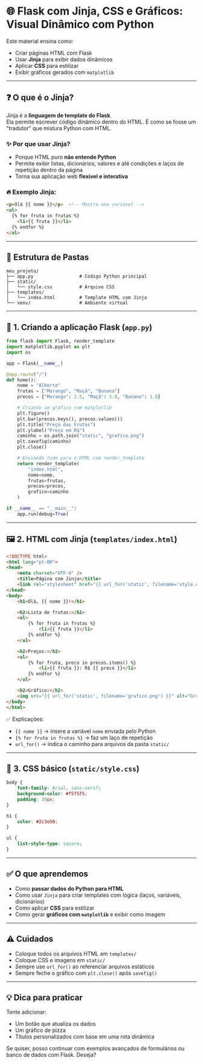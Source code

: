 # 🌐 Flask com Jinja, CSS e Gráficos: Visual Dinâmico com Python

Este material ensina como:

- Criar páginas HTML com Flask
- Usar **Jinja** para exibir dados dinâmicos
- Aplicar **CSS** para estilizar
- Exibir gráficos gerados com `matplotlib`

---

## ❓ O que é o Jinja?

Jinja é a **linguagem de template do Flask**.  
Ela permite escrever código dinâmico dentro do HTML. É como se fosse um "tradutor" que mistura Python com HTML.  

### ✨ Por que usar Jinja?

- Porque HTML puro **não entende Python**
- Permite exibir listas, dicionários, valores e até condições e laços de repetição dentro da página
- Torna sua aplicação web **flexível e interativa**

### 🔥 Exemplo Jinja:
```html
<p>Olá {{ nome }}</p>  <!-- Mostra uma variável -->
<ul>
  {% for fruta in frutas %}
    <li>{{ fruta }}</li>
  {% endfor %}
</ul>
```

---

## 📁 Estrutura de Pastas

```
meu_projeto/
├── app.py                 # Código Python principal
├── static/
│   └── style.css          # Arquivo CSS
├── templates/
│   └── index.html         # Template HTML com Jinja
└── venv/                  # Ambiente virtual
```

---

## 🧱 1. Criando a aplicação Flask (`app.py`)

```python
from flask import Flask, render_template
import matplotlib.pyplot as plt
import os

app = Flask(__name__)

@app.route("/")
def home():
    nome = "Alberto"
    frutas = ["Morango", "Maçã", "Banana"]
    precos = {"Morango": 2.5, "Maçã": 3.0, "Banana": 1.8}

    # Criando um gráfico com matplotlib
    plt.figure()
    plt.bar(precos.keys(), precos.values())
    plt.title("Preço das Frutas")
    plt.ylabel("Preço em R$")
    caminho = os.path.join("static", "grafico.png")
    plt.savefig(caminho)
    plt.close()

    # Enviando tudo para o HTML com render_template
    return render_template(
        "index.html",
        nome=nome,
        frutas=frutas,
        precos=precos,
        grafico=caminho
    )

if __name__ == "__main__":
    app.run(debug=True)
```

---

## 🖼 2. HTML com Jinja (`templates/index.html`)

```html
<!DOCTYPE html>
<html lang="pt-BR">
<head>
    <meta charset="UTF-8" />
    <title>Página com Jinja</title>
    <link rel="stylesheet" href="{{ url_for('static', filename='style.css') }}">
</head>
<body>
    <h1>Olá, {{ nome }}!</h1>

    <h2>Lista de frutas:</h2>
    <ul>
        {% for fruta in frutas %}
            <li>{{ fruta }}</li>
        {% endfor %}
    </ul>

    <h2>Preços:</h2>
    <ul>
        {% for fruta, preco in precos.items() %}
            <li>{{ fruta }}: R$ {{ preco }}</li>
        {% endfor %}
    </ul>

    <h2>Gráfico:</h2>
    <img src="{{ url_for('static', filename='grafico.png') }}" alt="Gráfico de preços">
</body>
</html>
```

✅ Explicações:
- `{{ nome }}` → insere a variável `nome` enviada pelo Python
- `{% for fruta in frutas %}` → faz um laço de repetição
- `url_for()` → indica o caminho para arquivos da pasta `static/`

---

## 🎨 3. CSS básico (`static/style.css`)

```css
body {
    font-family: Arial, sans-serif;
    background-color: #f5f5f5;
    padding: 30px;
}

h1 {
    color: #2c3e50;
}

ul {
    list-style-type: square;
}
```

---

## ✅ O que aprendemos

- Como **passar dados do Python para HTML**
- Como usar `Jinja` para criar templates com lógica (laços, variáveis, dicionários)
- Como aplicar **CSS** para estilizar
- Como gerar **gráficos com `matplotlib`** e exibir como imagem

---

## ⚠️ Cuidados

- Coloque todos os arquivos HTML em `templates/`
- Coloque CSS e imagens em `static/`
- Sempre use `url_for()` ao referenciar arquivos estáticos
- Sempre feche o gráfico com `plt.close()` após `savefig()`

---

## 💡 Dica para praticar

Tente adicionar:

- Um botão que atualiza os dados
- Um gráfico de pizza
- Títulos personalizados com base em uma rota dinâmica

Se quiser, posso continuar com exemplos avançados de formulários ou banco de dados com Flask. Deseja?